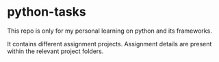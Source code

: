 # python-tasks
This repo is only for my personal learning on python and its frameworks.

It contains different assignment projects. 
Assignment details are present within the relevant project folders.
